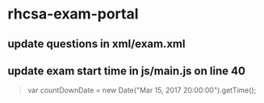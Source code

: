 # rhcsa-exam-portal

## update questions in xml/exam.xml
## update exam start time in js/main.js on line 40
> var countDownDate = new Date("Mar 15, 2017 20:00:00").getTime();
 
